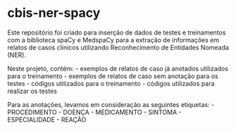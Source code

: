 # cbis-ner-spacy
Este repositório foi criado para inserção de dados de testes e treinamentos com a biblioteca spaCy e MedspaCy para a extração de informações em relatos de casos clínicos utilizando Reconhecimento de Entidades Nomeada (NER). 

Neste projeto, contém: 
    -   exemplos de relatos de caso já anotados utilizados para o treinamento
    -   exemplos de relatos de caso sem anotação para os testes
    -   códigos utilizados para o treinamento
    -   códigos utilizados para realizar os testes  

Para as anotações, levamos em consideração as seguintes etiquetas: 
    - PROCEDIMENTO
    - DOENÇA
    - MEDICAMENTO
    - SINTOMA
    - ESPECIALIDADE
    - REAÇÃO


